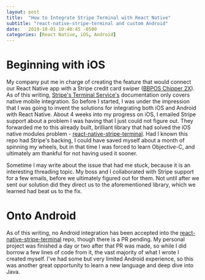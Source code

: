 ```yaml
---
layout: post
title:  "How to Integrate Stripe Terminal with React Native"
subtitle: "react-native-stripe-terminal and custom Android"
date:   2019-10-01 10:40:45 -0500
categories: [React Native, iOS, Android]
---
```


# Beginning with iOS

My company put me in charge of creating the feature that would connect our React Native app with a Stripe credit card swiper ([BBPOS Chipper 2X](https://stripe.com/docs/terminal/readers/bbpos-chipper2xbt)). As of this writing, [Stripe's Terminal Service's](https://stripe.com/docs/terminal) documentation only covers native mobile integration. So before I started, I was under the impression that I was going to invent the solutions for integrating both iOS and Android with React Native. About 4 weeks into my progress on iOS, I emailed Stripe support about a problem I was having that I just could not figure out. They forwarded me to this already built, brilliant library that had solved the iOS native modules problem - [react-native-stripe-terminal](https://github.com/theopolisme/react-native-stripe-terminal). Had I known this repo had Stripe's backing, I could have saved myself about a month of spinning my wheels, but in that time I was forced to learn Objective-C, and ultimately am thankful for not having used it sooner. 

Sometime I may write about the issue that had me stuck, because it is an interesting threading topic.  My boss and I collaborated with Stripe support for a few emails, before we ultimately figured out for them. Not until after we sent our solution did they direct us to the aforementioned library, which we learned had beat us to the fix.

# Onto Android

As of this writing, no Android integration has been accepted into the [react-native-stripe-terminal](https://github.com/theopolisme/react-native-stripe-terminal) repo, though there is a PR pending. My personal project was finished a day or two after that PR was made, so while I did borrow a few lines of code from it, the vast majority of what I wrote I created myself. I've had some but very limited Android experience, so this was another great opportunity to learn a new language and deep dive into Java.